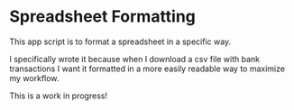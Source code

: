# Spreadsheet Formatting

This app script is to format a spreadsheet in a specific way.

I specifically wrote it because when I download a csv file with bank transactions I want it formatted in a more easily readable way to maximize my workflow.

This is a work in progress!
